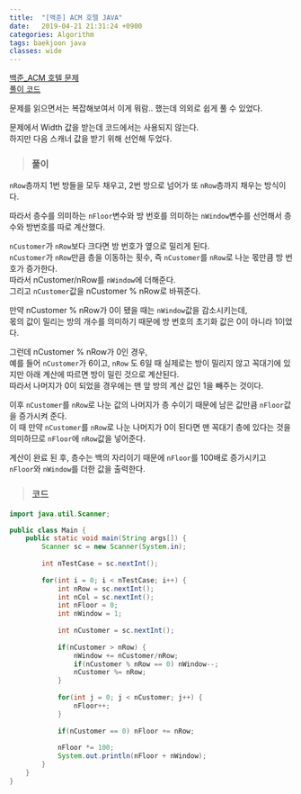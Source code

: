 ```yaml
---
title:  "[백준] ACM 호텔 JAVA"
date:   2019-04-21 21:31:24 +0900
categories: Algorithm
tags: baekjoon java
classes: wide
---
```


[백준_ACM 호텔 문제](https://www.acmicpc.net/problem/10250)  
[풀이 코드](https://github.com/2ssue/Algorithm/blob/master/Baekjoon/10250.java)  
  

문제를 읽으면서는 복잡해보여서 이게 뭐람.. 했는데 의외로 쉽게 풀 수 있었다.  
  
문제에서 Width 값을 받는데 코드에서는 사용되지 않는다.  
하지만 다음 스캐너 값을 받기 위해 선언해 두었다.  
  
> ### 풀이

`nRow`층까지 1번 방들을 모두 채우고, 2번 방으로 넘어가 또 `nRow`층까지 채우는 방식이다.  
  
따라서 층수를 의미하는 `nFloor`변수와 방 번호를 의미하는 `nWindow`변수를 선언해서 층수와 방번호를 따로 계산했다.  
  
`nCustomer`가 `nRow`보다 크다면 방 번호가 옆으로 밀리게 된다.  
`nCustomer`가 `nRow`만큼 층을 이동하는 횟수, 즉 `nCustomer`를 `nRow`로 나눈 몫만큼 방 번호가 증가한다.  
따라서 nCustomer/nRow를 `nWindow`에 더해준다.  
그리고 `nCustomer`값을 nCustomer % nRow로 바꿔준다.  
  
만약 nCustomer % nRow가 0이 됐을 때는 `nWindow`값을 감소시키는데,  
몫의 값이 밀리는 방의 개수를 의미하기 때문에 방 번호의 초기화 값은 0이 아니라 1이었다.  
  
그런데 nCustomer % nRow가 0인 경우,  
예를 들어 `nCustomer`가 6이고, `nRow` 도 6일 때 실제로는 방이 밀리지 않고 꼭대기에 있지만 아래 계산에 따르면 방이 밀린 것으로 계산된다.  
따라서 나머지가 0이 되었을 경우에는 맨 앞 방의 계산 값인 1을 빼주는 것이다.  
  
이후 `nCustomer`를 `nRow`로 나눈 값의 나머지가 층 수이기 때문에 남은 값만큼 `nFloor`값을 증가시켜 준다.  
이 때 만약 `nCustomer`를 `nRow`로 나눈 나머지가 0이 된다면 맨 꼭대기 층에 있다는 것을 의미하므로 `nFloor`에 `nRow`값을 넣어준다.  
  
계산이 완료 된 후, 층수는 백의 자리이기 때문에 `nFloor`를 100배로 증가시키고 `nFloor`와 `nWindow`를 더한 값을 출력한다.  

> ### 코드

```java
import java.util.Scanner;

public class Main {
	public static void main(String args[]) {
		Scanner sc = new Scanner(System.in);
		
		int nTestCase = sc.nextInt();
		
		for(int i = 0; i < nTestCase; i++) {
			int nRow = sc.nextInt();
			int nCol = sc.nextInt();
			int nFloor = 0;
			int nWindow = 1;
			
			int nCustomer = sc.nextInt();
			
			if(nCustomer > nRow) {
				nWindow += nCustomer/nRow;
				if(nCustomer % nRow == 0) nWindow--;
				nCustomer %= nRow;
			}
			
			for(int j = 0; j < nCustomer; j++) {
				nFloor++;
			}
			
			if(nCustomer == 0) nFloor += nRow;
			
			nFloor *= 100;
			System.out.println(nFloor + nWindow);
		}
	}
}
```